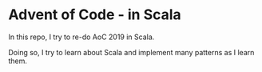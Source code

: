 # Advent of Code - in Scala

In this repo, I try to re-do AoC 2019 in Scala.

Doing so, I try to learn about Scala and implement many patterns as I learn them.

